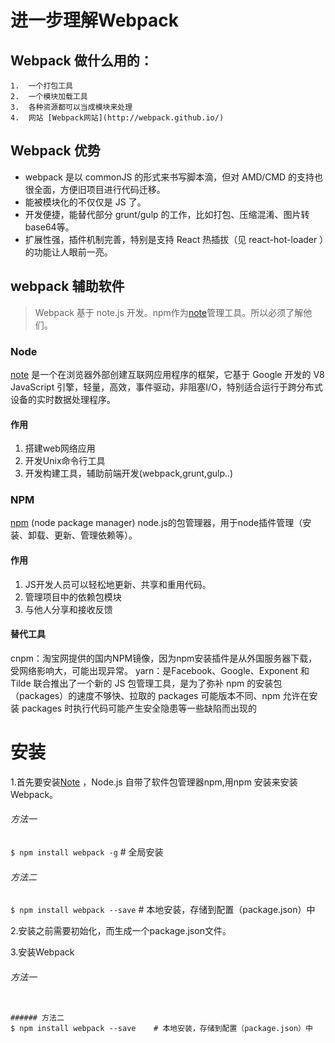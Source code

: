 # 进一步理解Webpack

## Webpack 做什么用的： 

    1.  一个打包工具
    2.  一个模块加载工具
    3.  各种资源都可以当成模块来处理
    4.  网站 [Webpack网站](http://webpack.github.io/)

## Webpack 优势

* webpack 是以 commonJS 的形式来书写脚本滴，但对 AMD/CMD     的支持也很全面，方便旧项目进行代码迁移。
* 能被模块化的不仅仅是 JS 了。
* 开发便捷，能替代部分 grunt/gulp 的工作，比如打包、压缩混淆、图片转base64等。
* 扩展性强，插件机制完善，特别是支持 React 热插拔（见 react-hot-loader   ）的功能让人眼前一亮。
  
##  webpack 辅助软件 

>Webpack 基于 note.js 开发。npm作为[note](https://nodejs.org/en/)管理工具。所以必须了解他们。

### Node

[note](https://nodejs.org/en/) 是一个在浏览器外部创建互联网应用程序的框架，它基于 Google 开发的 V8 JavaScript 引擎，轻量，高效，事件驱动，非阻塞I/O，特别适合运行于跨分布式设备的实时数据处理程序。
#### 作用
1. 搭建web网络应用
2. 开发Unix命令行工具
3. 开发构建工具，辅助前端开发(webpack,grunt,gulp..)

### NPM
[npm](https://www.npmjs.com/) (node package manager) node.js的包管理器，用于node插件管理（安装、卸载、更新、管理依赖等）。
#### 作用
1. JS开发人员可以轻松地更新、共享和重用代码。
2. 管理项目中的依赖包模块
3. 与他人分享和接收反馈

#### 替代工具 
cnpm：淘宝网提供的国内NPM镜像，因为npm安装插件是从外国服务器下载，受网络影响大，可能出现异常。
yarn：是Facebook、Google、Exponent 和 Tilde 联合推出了一个新的 JS 包管理工具，是为了弥补 npm 的安装包（packages）的速度不够快、拉取的 packages 可能版本不同、npm 允许在安装 packages 时执行代码可能产生安全隐患等一些缺陷而出现的

# 安装
  1.首先要安装[Note](https://nodejs.org/en/) ，Node.js 自带了软件包管理器npm,用npm 安装来安装Webpack。

###### 方法一
`$ npm install webpack -g`        # 全局安装

###### 方法二
`$ npm install webpack --save`    # 本地安装，存储到配置（package.json）中

  2.安装之前需要初始化，而生成一个package.json文件。
  
  3.安装Webpack


###### 方法一
```$ npm install webpack -g        # 全局安装

###### 方法二
$ npm install webpack --save    # 本地安装，存储到配置（package.json）中
 ``` 






